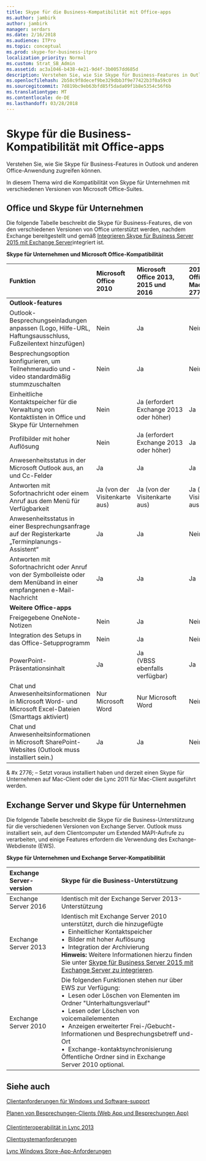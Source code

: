 ```yaml
---
title: Skype für die Business-Kompatibilität mit Office-apps
ms.author: jambirk
author: jambirk
manager: serdars
ms.date: 2/16/2018
ms.audience: ITPro
ms.topic: conceptual
ms.prod: skype-for-business-itpro
localization_priority: Normal
ms.custom: Strat_SB_Admin
ms.assetid: ac3a1046-b438-4e21-9d4f-3b0057dd685d
description: Verstehen Sie, wie Sie Skype für Business-Features in Outlook und anderen Office-Anwendung zugreifen können.
ms.openlocfilehash: 2b58c9f8decef9be329dbb3f9e77422b3f0a59c0
ms.sourcegitcommit: 7d819bc9eb63bfd85f5dada09f1b8e5354c56f6b
ms.translationtype: MT
ms.contentlocale: de-DE
ms.lasthandoff: 03/28/2018
---
```

# <a name="skype-for-business-compatibility-with-office-apps"></a>Skype für die Business-Kompatibilität mit Office-apps
 
Verstehen Sie, wie Sie Skype für Business-Features in Outlook und anderen Office-Anwendung zugreifen können.
  
In diesem Thema wird die Kompatibilität von Skype für Unternehmen mit verschiedenen Versionen von Microsoft Office-Suites. 
  
## <a name="office-and-skype-for-business"></a>Office und Skype für Unternehmen

Die folgende Tabelle beschreibt die Skype für Business-Features, die von den verschiedenen Versionen von Office unterstützt werden, nachdem Exchange bereitgestellt und gemäß [Integrieren Skype für Business Server 2015 mit Exchange Server](../../deploy/integrate-with-exchange-server/integrate-with-exchange-server.md)integriert ist.
  
**Skype für Unternehmen und Microsoft Office-Kompatibilität**

|**Funktion**|**Microsoft Office 2010**|**Microsoft Office 2013, 2015 und 2016**|**2016 von Office für Mac** & #x 2776; |
|:-----|:-----|:-----|:-----|
|**Outlook-features** <br/> ||||
|Outlook-Besprechungseinladungen anpassen (Logo, Hilfe-URL, Haftungsausschluss, Fußzeilentext hinzufügen)  <br/> |Nein  <br/> |Ja  <br/> |Nein  <br/> |
|Besprechungsoption konfigurieren, um Teilnehmeraudio und -video standardmäßig stummzuschalten  <br/> |Nein  <br/> |Ja  <br/> |Nein  <br/> |
|Einheitliche Kontaktspeicher für die Verwaltung von Kontaktlisten in Office und Skype für Unternehmen  <br/> |Nein  <br/> |Ja (erfordert Exchange 2013 oder höher)  <br/> |Ja  <br/> |
|Profilbilder mit hoher Auflösung  <br/> |Nein  <br/> |Ja (erfordert Exchange 2013 oder höher)  <br/> |Ja  <br/> |
|Anwesenheitsstatus in der Microsoft Outlook aus, an und Cc-Felder  <br/> |Ja  <br/> |Ja  <br/> |Ja  <br/> |
|Antworten mit Sofortnachricht oder einem Anruf aus dem Menü für Verfügbarkeit  <br/> |Ja (von der Visitenkarte aus)  <br/> |Ja (von der Visitenkarte aus)  <br/> |Ja (von der Visitenkarte aus)  <br/> |
|Anwesenheitsstatus in einer Besprechungsanfrage auf der Registerkarte „Terminplanungs-Assistent“  <br/> |Ja  <br/> |Ja  <br/> |Nein  <br/> |
|Antworten mit Sofortnachricht oder Anruf von der Symbolleiste oder dem Menüband in einer empfangenen e-Mail-Nachricht  <br/> |Ja  <br/> |Ja  <br/> |Ja  <br/> |
|**Weitere Office-apps** <br/> ||||
|Freigegebene OneNote-Notizen  <br/> |Nein  <br/> |Ja  <br/> |Nein  <br/> |
|Integration des Setups in das Office-Setupprogramm  <br/> |Nein  <br/> |Ja  <br/> |Nein  <br/> |
|PowerPoint-Präsentationsinhalt  <br/> |Ja  <br/> |Ja  <br/> (VBSS ebenfalls verfügbar)  <br/> |Ja  <br/> |
|Chat und Anwesenheitsinformationen in Microsoft Word- und Microsoft Excel-Dateien (Smarttags aktiviert)  <br/> |Nur Microsoft Word  <br/> |Nur Microsoft Word  <br/> |Nein  <br/> |
|Chat und Anwesenheitsinformationen in Microsoft SharePoint-Websites (Outlook muss installiert sein.)  <br/> |Ja  <br/> |Ja  <br/> |Nein  <br/> |
   
& #x 2776; – Setzt voraus installiert haben und derzeit einen Skype für Unternehmen auf Mac-Client oder die Lync 2011 für Mac-Client ausgeführt werden.
  
## <a name="exchange-server-and-skype-for-business"></a>Exchange Server und Skype für Unternehmen

Die folgende Tabelle beschreibt die Skype für die Business-Unterstützung für die verschiedenen Versionen von Exchange Server. Outlook muss installiert sein, auf dem Clientcomputer um Extended MAPI-Aufrufe zu verarbeiten, und einige Features erfordern die Verwendung des Exchange-Webdienste (EWS).
  
**Skype für Unternehmen und Exchange Server-Kompatibilität**

|**Exchange Server-version**|**Skype für die Business-Unterstützung**|
|:-----|:-----|
|Exchange Server 2016  <br/> |Identisch mit der Exchange Server 2013-Unterstützung  <br/> |
|Exchange Server 2013  <br/> |Identisch mit Exchange Server 2010 unterstützt, durch die hinzugefügte  <br/>&bull;&nbsp;&nbsp;Einheitlicher Kontaktspeicher  <br/>&bull;&nbsp;&nbsp;Bilder mit hoher Auflösung  <br/>&bull;&nbsp;&nbsp;Integration der Archivierung  <br/> **Hinweis:** Weitere Informationen hierzu finden Sie unter [Skype für Business Server 2015 mit Exchange Server zu integrieren](../../deploy/integrate-with-exchange-server/integrate-with-exchange-server.md).  <br/> |
|Exchange Server 2010  <br/> |Die folgenden Funktionen stehen nur über EWS zur Verfügung:  <br/>&bull;&nbsp;&nbsp;Lesen oder Löschen von Elementen im Ordner "Unterhaltungsverlauf"  <br/>&bull;&nbsp;&nbsp;Lesen oder Löschen von voicemailelementen  <br/>&bull;&nbsp;&nbsp;Anzeigen erweiterter Frei-/Gebucht-Informationen und Besprechungsbetreff und-Ort  <br/>&bull;&nbsp;&nbsp;Exchange-kontaktsynchronisierung  <br/> Öffentliche Ordner sind in Exchange Server 2010 optional.  <br/> |
   
## <a name="see-also"></a>Siehe auch
 

[Clientanforderungen für Windows und Software-support](windows-requirements.md)
  
[Planen von Besprechungen-Clients (Web App und Besprechungen App)](meetings-clients.md)
#### 

[Clientinteroperabilität in Lync 2013](http://technet.microsoft.com/library/0f126571-91a2-45d5-855c-1e4ddb45fc04.aspx)
  
[Clientsystemanforderungen](http://technet.microsoft.com/library/38f3a465-dac1-4381-bc59-270a4ef07ced.aspx)
  
[Lync Windows Store-App-Anforderungen](http://technet.microsoft.com/library/5f2e0a40-8450-4f61-b6f6-913fc1906020.aspx)

